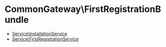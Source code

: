 # CommonGateway\FirstRegistrationBundle

*   [Service\InstallationService](Service/InstallationService.md)
*   [Service\FirstRegistrationService](Service/FirstRegistrationService.md)
